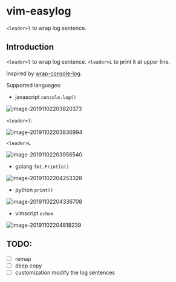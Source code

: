 # vim-easylog
`<leader>l` to wrap log sentence.

## Introduction

`<leader>l` to wrap log sentence. `<leader>L` to print it at upper line. 

Inspired by [wrap-console-log](https://marketplace.visualstudio.com/items?itemName=midnightsyntax.vscode-wrap-console-log).



Supported languages:

- javascript
  `console.log()`

![image-20191102203820373](https://tva1.sinaimg.cn/large/006y8mN6gy1g8jz6oaqhpj304b00wdfp.jpg)

`<leader>l`:

![image-20191102203836994](https://tva1.sinaimg.cn/large/006y8mN6gy1g8jz6x9k0hj306001idfs.jpg)

`<leader>L`

![image-20191102203956540](https://tva1.sinaimg.cn/large/006y8mN6gy1g8jz8awtlhj305q01maa0.jpg)

- golang
  `fmt.Println()`

![image-20191102204253328](https://tva1.sinaimg.cn/large/006y8mN6gy1g8jzbddc9rj305g01gt8m.jpg)

- python
  `print()`

![image-20191102204336708](https://tva1.sinaimg.cn/large/006y8mN6gy1g8jzc4jb6oj303o0133ye.jpg)

- vimscript
  `echom`

![image-20191102204818239](https://tva1.sinaimg.cn/large/006y8mN6gy1g8jzh05jxlj302u018jr9.jpg)

## TODO:

- [ ] remap
- [ ] deep copy
- [ ] customization
  modify the log sentences